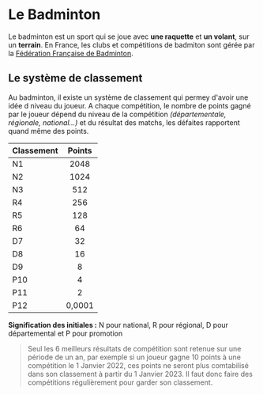 # Le Badminton

Le badminton est un sport qui se joue avec **une raquette** et **un volant**, sur un **terrain**.
En France, les clubs et compétitions de badmiton sont gérée par la [Fédération Française de Badminton](https://www.ffbad.org/).

## Le système de classement

Au badminton, il existe un système de classement qui permey d'avoir une idée d niveau du joueur. A chaque compétition, le nombre de points gagné par le joueur dépend du niveau de la compétition _(départementale, régionale, national...)_ et du résultat des matchs, les défaites rapportent quand même des points.

| Classement | Points |
| ---------- |:------:| 
| N1 | 2048 | 
| N2 | 1024 |
| N3 | 512 |
| R4 | 256 |
| R5 | 128 |
| R6 | 64 |
| D7 | 32 |
| D8 | 16 |
| D9 | 8 |
| P10 | 4 |
| P11 | 2 |
| P12 | 0,0001|

**Signification des initiales :** N pour national, R pour régional, D pour départemental et P pour promotion
> Seul les 6 meilleurs résultats de compétition sont retenue sur une période de un an, par exemple si un joueur gagne 10 points à une compétition le 1 Janvier 2022, ces points ne seront plus comtabilisé dans son classement à partir du 1 Janvier 2023. Il faut donc faire des compétitions régulièrement pour garder son classement.
